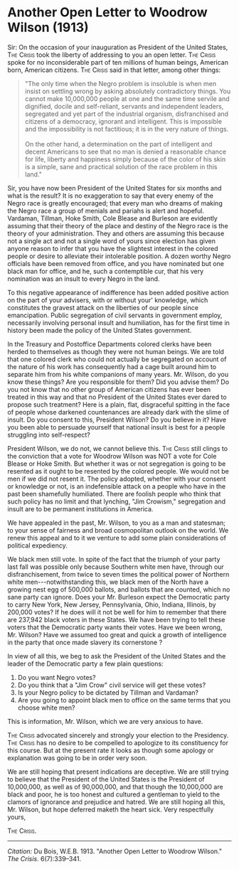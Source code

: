 <!--
title:   Another Open Letter to Woodrow Wilson
author:  Du Bois, W.E.B.
journal: The Crisis
year:    1913
volume:  6
issue:   7
pages:   339-341
-->
# Another Open Letter to Woodrow Wilson (1913)

Sir: On the occasion of your inauguration as President of the United States, <span style="font-variant:small-caps;">The Crisis</span> took the liberty of addressing to you an open letter. <span style="font-variant:small-caps;">The Crisis</span> spoke for no inconsiderable part of ten millions of human beings, American born, American citizens. <span style="font-variant:small-caps;">The Crisis</span> said in that letter, among other things: 

> "The only time when the Negro problem is insoluble is when men insist on settling wrong by asking absolutely contradictory things. You cannot make 10,000,000 people at one and the same time servile and dignified, docile and self-reliant, servants and independent leaders, segregated and yet part of the industrial organism, disfranchised and citizens of a democracy, ignorant and intelligent. This is impossible and the impossibility is not factitious; it is in the very nature of things.     
> &nbsp;     
> On the other hand, a determination on the part of intelligent and decent Americans to see that no man is denied a reasonable chance for life, liberty and happiness simply because of the color of his skin is a simple, sane and practical solution of the race problem in this land."

Sir, you have now been President of the United States for six months and what is the result? It is no exaggeration to say that every enemy of the Negro race is greatly encouraged; that every man who dreams of making the Negro race a group of menials and pariahs is alert and hopeful. Vardaman, Tillman, Hoke Smith, Cole Blease and Burleson are evidently assuming that their theory of the place and destiny of the Negro race is the theory of your administration. They and others are assuming this because not a single act and not a single word of yours since election has given anyone reason to infer that you have the slightest interest in the colored people or desire to alleviate their intolerable position. A dozen worthy Negro officials have been removed from office, and you have nominated but one black man for office, and he, such a contemptible cur, that his very nomination was an insult to every Negro in the land. 

To this negative appearance of indifference has been added positive action on the part of your advisers, with or without your' knowledge, which constitutes the gravest attack on the liberties of our people since emancipation. Public segregation of civil servants in government employ, necessarily involving personal insult and humiliation, has for the first time in history been made the policy of the United States government. 

In the Treasury and Postoffice Departments colored clerks have been herded to themselves as though they were not human beings. We are told that one colored clerk who could not actually be segregated on account of the nature of his work has consequently had a cage built around him to separate him from his white companions of many years. Mr. Wilson, do you know these things? Are you responsible for them? Did you advise them? Do you not know that no other group of American citizens has ever been treated in this way and that no President of the United States ever dared to propose such treatment? Here is a plain, flat, disgraceful spitting in the face of people whose darkened countenances are already dark with the slime of insult. Do you consent to this, President Wilson? Do you believe in it? Have you been able to persuade yourself that national insult is best for a people struggling into self-respect? 

President Wilson, we do not, we cannot believe this. <span style="font-variant:small-caps;">The Crisis</span> still clings to the conviction that a vote for Woodrow Wilson was NOT a vote for Cole Blease or Hoke Smith. But whether it was or not segregation is going to be resented as it ought to be resented by the colored people. We would not be men if we did not resent it. The policy adopted, whether with your consent or knowledge or not, is an indefensible attack on a people who have in the past been shamefully humiliated. There are foolish people who think that such policy has no limit and that lynching, "Jim Crowism," segregation and insult are to be permanent institutions in America. 

We have appealed in the past, Mr. Wilson, to you as a man and statesman; to your sense of fairness and broad cosmopolitan outlook on the world. We renew this appeal and to it we venture to add some plain considerations of political expediency. 

We black men still vote. In spite of the fact that the triumph of your party last fall was possible only because Southern white men have, through our disfranchisement, from twice to seven times the political power of Northern white men---notwithstanding this, we black men of the North have a growing nest egg of 500,000 ballots, and ballots that are counted, which no sane party can ignore. Does your Mr. Burleson expect the Democratic party to carry New York, New Jersey, Pennsylvania, Ohio, Indiana, Illinois, by 200,000 votes? If he does will it not be well for him to remember that there are 237,942 black voters in these States. We have been trying to tell these voters that the Democratic party wants their votes. Have we been wrong, Mr. Wilson? Have we assumed too great and quick a growth of intelligence in the party that once made slavery its cornerstone ? 

In view of all this, we beg to ask the President of the United States and the leader of the Democratic party a few plain questions: 

1. Do you want Negro votes? 
2. Do you think that a "Jim Crow" civil service will get these votes? 
3. Is your Negro policy to be dictated by Tillman and Vardaman? 
4. Are you going to appoint black men to office on the same terms that you choose white men? 

This is information, Mr. Wilson, which we are very anxious to have. 

<span style="font-variant:small-caps;">The Crisis</span> advocated sincerely and strongly your election to the Presidency. <span style="font-variant:small-caps;">The Crisis</span> has no desire to be compelled to apologize to its constituency for this course. But at the present rate it looks as though some apology or explanation was going to be in order very soon. 

We are still hoping that present indications are deceptive. We are still trying to believe that the President of the United States is the President of 10,000,000, as well as of 90,000,000, and that though the 10,000,000 are black and poor, he is too honest and cultured a gentleman to yield to the clamors of ignorance and prejudice and hatred. We are still hoping all this, Mr. Wilson, but hope deferred maketh the heart sick. Very respectfully yours, 

<span style="font-variant:small-caps;">The Crisis</span>. 

_________________
*Citation:* Du Bois, W.E.B. 1913. "Another Open Letter to Woodrow Wilson." *The Crisis*. 6(7):339&ndash;341.
